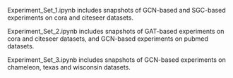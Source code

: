 Experiment_Set_1.ipynb includes snapshots of GCN-based and SGC-based experiments on cora and citeseer datasets.

Experiment_Set_2.ipynb includes snapshots of GAT-based experiments on cora and citeseer datasets, and GCN-based experiments on pubmed datasets.

Experiment_Set_3.ipynb includes snapshots of GCN-based experiments on chameleon, texas and wisconsin datasets.
